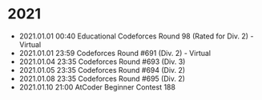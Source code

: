 # 2021

- 2021.01.01 00:40 Educational Codeforces Round 98 (Rated for Div. 2) - Virtual
- 2021.01.01 23:59 Codeforces Round #691 (Div. 2) - Virtual
- 2021.01.04 23:35 Codeforces Round #693 (Div. 3)
- 2021.01.05 23:35 Codeforces Round #694 (Div. 2)
- 2021.01.08 23:35 Codeforces Round #695 (Div. 2)
- 2021.01.10 21:00 AtCoder Beginner Contest 188
